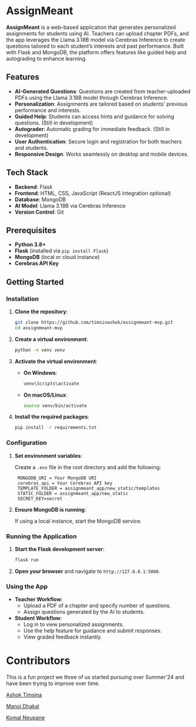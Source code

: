 # AssignMeant

**AssignMeant** is a web-based application that generates personalized assignments for students using AI. Teachers can upload chapter PDFs, and the app leverages the Llama 3.18B model via Cerebras Inference to create questions tailored to each student’s interests and past performance. Built with Flask and MongoDB, the platform offers features like guided help and autograding to enhance learning.

## Features

- **AI-Generated Questions**: Questions are created from teacher-uploaded PDFs using the Llama 3.18B model through Cerebras Inference.
- **Personalization**: Assignments are tailored based on students' previous performance and interests.
- **Guided Help**: Students can access hints and guidance for solving questions. (Still in development)
- **Autograder**: Automatic grading for immediate feedback. (Still in development)
- **User Authentication**: Secure login and registration for both teachers and students.
- **Responsive Design**: Works seamlessly on desktop and mobile devices.

## Tech Stack

- **Backend**: Flask
- **Frontend**: HTML, CSS, JavaScript (ReactJS integration optional)
- **Database**: MongoDB
- **AI Model**: Llama 3.18B via Cerebras Inference
- **Version Control**: Git

## Prerequisites

- **Python 3.8+**
- **Flask** (installed via `pip install Flask`)
- **MongoDB** (local or cloud instance)
- **Cerebras API Key**

## Getting Started

### Installation

1. **Clone the repository**:

   ```bash
   git clone https://github.com/timsinashok/assignmeant-mvp.git
   cd assignmeant-mvp
   ```

2. **Create a virtual environment**:

   ```bash
   python -m venv venv
   ```

3. **Activate the virtual environment**:

   - **On Windows**:
     ```bash
     venv\Scripts\activate
     ```
   - **On macOS/Linux**:
     ```bash
     source venv/bin/activate
     ```

4. **Install the required packages**:

   ```bash
   pip install -r requirements.txt
   ```

### Configuration

1. **Set environment variables**:

   Create a `.env` file in the root directory and add the following:

   ```env
    MONGODB_URI = Your MongoDB URI
    cerebras_api = Your Cerebras API key
    TEMPLATE_FOLDER = assignmeant_app/new_static/templates
    STATIC_FOLDER = assignmeant_app/new_static
    SECRET_KEY=secret
   ```

2. **Ensure MongoDB is running**:

   If using a local instance, start the MongoDB service.

### Running the Application

1. **Start the Flask development server**:

   ```bash
   flask run
   ```

2. **Open your browser** and navigate to `http://127.0.0.1:5000`.

### Using the App

- **Teacher Workflow**:
  - Upload a PDF of a chapter and specify number of questions.
  - Assign questions generated by the AI to students.
- **Student Workflow**:
  - Log in to view personalized assignments.
  - Use the help feature for guidance and submit responses.
  - View graded feedback instantly.

# Contributors
This is a fun project we three of us started pursuing over Summer'24 and have been trying to improve over time. 

[Ashok Timsina](www.github.com/timsinashok)

[Manoj Dhakal](https://github.com/manoj-dhakal)

[Komal Neupane](https://github.com/komalnpn)